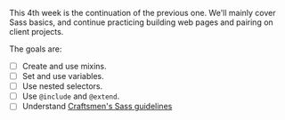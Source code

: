 This 4th week is the continuation of the previous one. We'll mainly cover
Sass basics, and continue practicing building web pages and pairing on client
projects.

The goals are:

- [ ] Create and use mixins.
- [ ] Set and use variables.
- [ ] Use nested selectors.
- [ ] Use `@include` and `@extend`.
- [ ] Understand [Craftsmen's Sass guidelines](https://github.com/craftsmen/guides/tree/master/style#sass)
